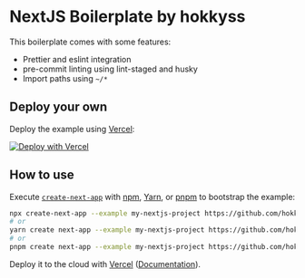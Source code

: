 # NextJS Boilerplate by hokkyss

This boilerplate comes with some features:

- Prettier and eslint integration
- pre-commit linting using lint-staged and husky
- Import paths using `~/*`

## Deploy your own

Deploy the example using [Vercel](https://vercel.com?utm_source=github&utm_medium=readme&utm_campaign=next-example):

[![Deploy with Vercel](https://vercel.com/button)](https://vercel.com/new/git/external?repository-url=https://github.com/hokkyss/next-typescript-boilerplate&project-name=my-nextjs-project&repository-name=my-nextjs-project)

## How to use

Execute [`create-next-app`](https://github.com/vercel/next.js/tree/canary/packages/create-next-app) with [npm](https://docs.npmjs.com/cli/init), [Yarn](https://yarnpkg.com/lang/en/docs/cli/create/), or [pnpm](https://pnpm.io) to bootstrap the example:

```bash
npx create-next-app --example my-nextjs-project https://github.com/hokkyss/next-typescript-boilerplate
# or
yarn create next-app --example my-nextjs-project https://github.com/hokkyss/next-typescript-boilerplate
# or
pnpm create next-app --example my-nextjs-project https://github.com/hokkyss/next-typescript-boilerplate
```

Deploy it to the cloud with [Vercel](https://vercel.com/new?utm_source=github&utm_medium=readme&utm_campaign=next-example) ([Documentation](https://nextjs.org/docs/deployment)).
